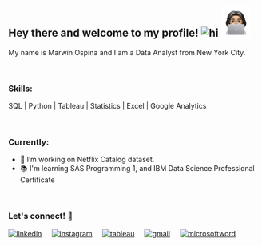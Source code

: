 ## Hey there and welcome to my profile! <img src="https://user-images.githubusercontent.com/1303154/88677602-1635ba80-d120-11ea-84d8-d263ba5fc3c0.gif" width="28px" alt="hi"> <img src="https://github.com/marwinospina/marwinospina/blob/main/tech_memoji.png" width="60" height="60" />

My name is Marwin Ospina and I am a Data Analyst from New York City.

<br />

### **Skills:**

SQL | Python | Tableau | Statistics | Excel | Google Analytics

<br />

### **Currently:**

- 🔭 I’m working on Netflix Catalog dataset.
- 📚 I'm learning SAS Programming 1, and IBM Data Science Professional Certificate

<br />

### **Let's connect! :handshake:**

[<img src='https://cdn.jsdelivr.net/npm/simple-icons@3.0.1/icons/linkedin.svg' alt='linkedin' height='40'>](https://www.linkedin.com/in/marwinospina/)&nbsp;&nbsp;&nbsp;&nbsp;
[<img src='https://cdn.jsdelivr.net/npm/simple-icons@3.0.1/icons/instagram.svg' alt='instagram' height='40'>](https://www.instagram.com/marwin_ospina/)&nbsp;&nbsp;&nbsp;&nbsp;
[<img src='https://cdn.jsdelivr.net/npm/simple-icons@3.0.1/icons/tableau.svg' alt='tableau' height='40'>](https://public.tableau.com/profile/marwinospina#!/)&nbsp;&nbsp;&nbsp;&nbsp; 
[<img src='https://cdn.jsdelivr.net/npm/simple-icons@3.0.1/icons/gmail.svg' alt='gmail' height='40'>](mailto:marwinospina@gmail.com)&nbsp;&nbsp;&nbsp;&nbsp;
[<img src='https://cdn.jsdelivr.net/npm/simple-icons@3.0.1/icons/microsoftword.svg' alt='microsoftword' height='40'>](https://github.com/marwinospina/marwinospina/blob/main/Marwin%20Ospina%20Resume.pdf)  


